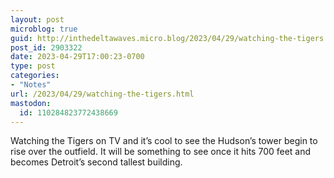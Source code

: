 ```yaml
---
layout: post
microblog: true
guid: http://inthedeltawaves.micro.blog/2023/04/29/watching-the-tigers.html
post_id: 2903322
date: 2023-04-29T17:00:23-0700
type: post
categories:
- "Notes"
url: /2023/04/29/watching-the-tigers.html
mastodon:
  id: 110284823772438669
---
```

<p>Watching the Tigers on TV and it’s cool to see the Hudson’s tower begin to rise over the outfield. It will be something to see once it hits 700 feet and becomes Detroit’s second tallest building.</p>

